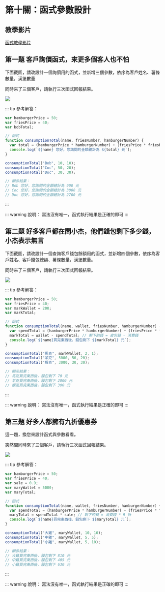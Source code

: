 # 第十關：函式參數設計

## 教學影片
[函式教學影片](https://hackmd.io/@YmcMgo-NSKOqgTGAjl_5tg/Sk-_oGL2U/%2F6zQ3SasRR2GR-F3FW8SYVw)

## 第一題 客戶詢價函式，來更多個客人也不怕

下面截圖，請改設計一個詢價用的函式，並新增三個參數，依序為客戶姓名、薯條數量，漢堡數量

同時來了三個客戶，請執行三次函式回報結果。

<img src="https://i.imgur.com/CmHOgT3.png" />

::: tip 參考解答：
``` js
var hamburgerPrice = 50;
var friesPrice = 40;
var bobTotal; 

// 函式
function consumptionTotal(name, friesNumber, hamburgerNumber) {
  var total = (hamburgerPrice * hamburgerNumber) + (friesPrice * friesNumber); // 消費金額
  console.log(`${name} 您好，您詢問的金額總計為 ${total} 元`);
}

consumptionTotal("Bob", 10, 10);
consumptionTotal("Coc", 50, 20);
consumptionTotal("Doc", 30, 30);

// 顯示結果：
// Bob 您好，您詢問的金額總計為 900 元
// Coc 您好，您詢問的金額總計為 3000 元
// Doc 您好，您詢問的金額總計為 2700 元
```
:::

::: warning 說明：
寫法沒有唯一，函式執行結果是正確的即可
:::

## 第二題 好多客戶都在問小杰，他們錢包剩下多少錢，小杰表示無言

下面截圖，請改設計一個查詢客戶錢包餘額用的函式，並新增四個參數，依序為客戶姓名、客戶錢包總額、薯條數量，漢堡數量。

同時來了三個客戶，請執行三次函式回報結果。

<img src="https://i.imgur.com/dHRMz5v.png" />

::: tip 參考解答：
``` js
var hamburgerPrice = 50;
var friesPrice = 40;
var markWallet = 200;
var markTotal;

// 函式
function consumptionTotal(name, wallet, friesNumber, hamburgerNumber) {
  var spendTotal = (hamburgerPrice * hamburgerNumber) + (friesPrice * friesNumber); // 消費錢
  markTotal = wallet - spendTotal; // 剩下的錢 = 皮包錢 - 消費錢
  console.log(`${name}買完東西後，錢包剩下 ${markTotal} 元`);
}

consumptionTotal("馬克", markWallet, 2, 1);
consumptionTotal("羊克", 5000, 50, 20);
consumptionTotal("猴克", 3000, 30, 30);

// 顯示結果：
// 馬克買完東西後，錢包剩下 70 元
// 羊克買完東西後，錢包剩下 2000 元
// 猴克買完東西後，錢包剩下 300 元
```
:::

::: warning 說明：
寫法沒有唯一，函式執行結果是正確的即可
:::

## 第三題 好多人都擁有九折優惠券

這一題，換您來設計函式與參數看看。

突然間同時來了三個客戶，請執行三次函式回報結果。

<img src="https://i.imgur.com/su5ZNi5.png" />

::: tip 參考解答：
``` js
var hamburgerPrice = 50;
var friesPrice = 40;
var sale = 0.9;
var maryWallet = 5000;
var maryTotal;

// 函式
function consumptionTotal(name, wallet, friesNumber, hamburgerNumber) {
  var spendTotal = (hamburgerPrice * hamburgerNumber) + (friesPrice * friesNumber); // 消費錢
  maryTotal = spendTotal * sale; // 剩下的錢 = 消費錢 * 9 折
  console.log(`${name}買完東西後，錢包剩下 ${maryTotal} 元`);
}

consumptionTotal("大雞", maryWallet, 10, 10);
consumptionTotal("中雞", maryWallet, 5, 5);
consumptionTotal("小雞", maryWallet, 5, 10);

// 顯示結果：
// 大雞買完東西後，錢包剩下 810 元
// 中雞買完東西後，錢包剩下 405 元
// 小雞買完東西後，錢包剩下 630 元
```
:::

::: warning 說明：
寫法沒有唯一，函式執行結果是正確的即可
:::